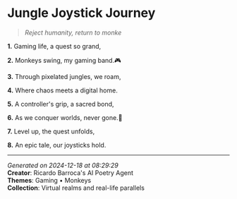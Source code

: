 # Jungle Joystick Journey

> *Reject humanity, return to monke*

**1.** Gaming life, a quest so grand,


**2.** Monkeys swing, my gaming band.🎮


**3.** Through pixelated jungles, we roam,


**4.** Where chaos meets a digital home.


**5.** A controller's grip, a sacred bond,


**6.** As we conquer worlds, never gone.🐒


**7.** Level up, the quest unfolds,


**8.** An epic tale, our joysticks hold.



---

*Generated on 2024-12-18 at 08:29:29*  
**Creator**: Ricardo Barroca's AI Poetry Agent  
**Themes**: Gaming • Monkeys  
**Collection**: Virtual realms and real-life parallels